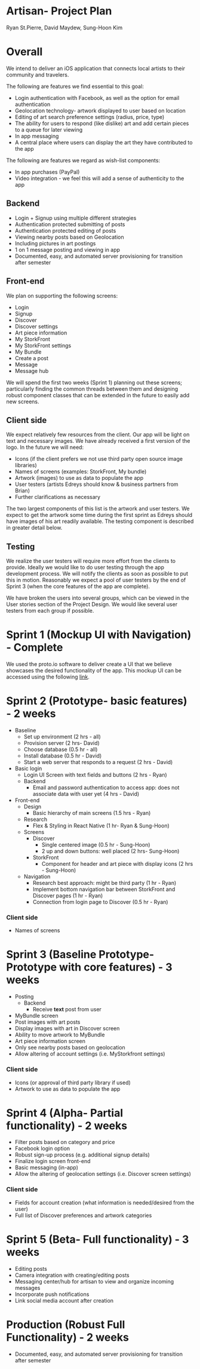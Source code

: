 # Artisan- Project Plan

Ryan St.Pierre, David Maydew, Sung-Hoon Kim

# Overall

We intend to deliver an iOS application that connects local artists to their community and travelers.

The following are features we find essential to this goal:

* Login authentication with Facebook, as well as the option for email authentication
* Geolocation technology- artwork displayed to user based on location
* Editing of art search preference settings (radius, price, type)
* The ability for users to respond (like dislike) art and add certain pieces to a queue for later viewing
* In app messaging
* A central place where users can display the art they have contributed to the app

The following are features we regard as wish-list components:

* In app purchases (PayPal)
* Video integration - we feel this will add a sense of authenticity to the app

## Backend

* Login + Signup using multiple different strategies
* Authentication protected submitting of posts
* Authentication protected editing of posts
* Viewing nearby posts based on Geolocation
* Including pictures in art postings
* 1 on 1 message posting and viewing in app
* Documented, easy, and automated server provisioning for transition after semester

## Front-end

We plan on supporting the following screens:

* Login
* Signup
* Discover
* Discover settings
* Art piece information
* My StorkFront
* My StorkFront settings
* My Bundle
* Create a post
* Message
* Message hub

We will spend the first two weeks (Sprint 1) planning out these screens; particularly finding the common threads between them and designing robust component classes that can be extended in the future to easily add new screens.

## Client side

We expect relatively few resources from the client.  Our app will be light on text and necessary images.  We have already received a first version of the logo.  In the future we will need:

* Icons (if the client prefers we not use third party open source image libraries)
* Names of screens (examples: StorkFront, My bundle)
* Artwork (images) to use as data to populate the app
* User testers (artists Edreys should know & business partners from Brian)
* Further clarifications as necessary

The two largest components of this list is the artwork and user testers.  We expect to get the artwork some time during the first sprint as Edreys should have images of his art readily available.   The testing component is described in greater detail below.

## Testing

We realize the user testers will require more effort from the clients to provide.  Ideally we would like to do user testing through the app development process.  We will notify the clients as soon as possible to put this in motion.  Reasonably we expect a pool of user testers by the end of Sprint 3 (when the core features of the app are complete).

We have broken the users into several groups, which can be viewed in the User stories section of the Project Design.  We would like several user testers from each group if possible.

# Sprint 1 (Mockup UI with Navigation) - Complete

We used the proto.io software to deliver create a UI that we believe showcases the desired functionality of the app.  This mockup UI can be accessed using the following [link](https://pr.to/JQDIB9/).


# Sprint 2 (Prototype- basic features) - 2 weeks

* Baseline
  * Set up environment (2 hrs - all)
  * Provision server (2 hrs- David)
  * Choose database (0.5 hr - all)
  * Install database (0.5 hr - David)
  * Start a web server that responds to a request  (2 hrs - David)
* Basic login
  * Login UI Screen with text fields and buttons (2 hrs - Ryan)
  * Backend
    * Email and password authentication to access app: does not associate data with user yet (4 hrs - David)
* Front-end
  * Design
    * Basic hierarchy of main screens (1.5 hrs - Ryan)
  * Research
    * Flex & Styling in React Native (1 hr- Ryan & Sung-Hoon)
  * Screens
    * Discover
      * Single centered image (0.5 hr - Sung-Hoon)
      * 2 up and down buttons: well placed (2 hrs- Sung-Hoon)
    * StorkFront
      * Component for header and art piece with display icons (2 hrs - Sung-Hoon)
  * Navigation
    * Research best approach: might be third party (1 hr - Ryan)
    * Implement bottom navigation bar between StorkFront and Discover pages (1 hr - Ryan)
    * Connection from login page to Discover (0.5 hr - Ryan)

### Client side
* Names of screens

# Sprint 3 (Baseline Prototype- Prototype with core features) - 3 weeks
* Posting
  * Backend
    * Receive **text** post from user 
* MyBundle screen
* Post images with art posts
* Display images with art in Discover screen
* Ability to move artwork to MyBundle
* Art piece information screen
* Only see nearby posts based on geolocation
* Allow altering of account settings (i.e. MyStorkfront settings)

### Client side
* Icons (or approval of third party library if used)
* Artwork to use as data to populate the app

# Sprint 4 (Alpha- Partial functionality) - 2 weeks
* Filter posts based on category and price
* Facebook login option
* Robust sign-up process (e.g. additional signup details)
* Finalize login screen front-end
* Basic messaging (in-app)
* Allow the altering of geolocation settings (i.e. Discover screen settings)

### Client side
* Fields for account creation (what information is needed/desired from the user)
* Full list of Discover preferences and artwork categories

# Sprint 5 (Beta- Full functionality) - 3 weeks
* Editing posts
* Camera integration with creating/editing posts
* Messaging center/hub for artisan to view and organize incoming messages
* Incorporate push notifications
* Link social media account after creation

# Production (Robust Full Functionality) - 2 weeks
* Documented, easy, and automated server provisioning for transition after semester
